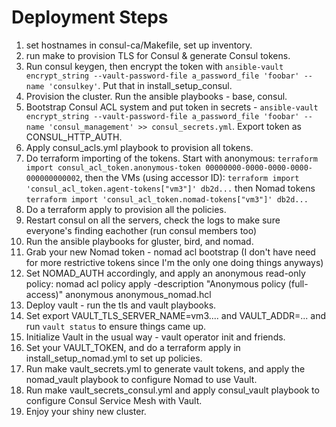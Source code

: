 # Deployment Steps

1. set hostnames in consul-ca/Makefile, set up inventory.
2. run make to provision TLS for Consul & generate Consul tokens.
3. Run consul keygen, then encrypt the token with `ansible-vault encrypt_string --vault-password-file a_password_file 'foobar' --name 'consulkey'`. Put that in install_setup_consul.
4. Provision the cluster. Run the ansible playbooks - base, consul.
5. Bootstrap Consul ACL system and put token in secrets - `ansible-vault encrypt_string --vault-password-file a_password_file 'foobar' --name 'consul_management' >> consul_secrets.yml`. Export token as CONSUL_HTTP_AUTH.
6. Apply consul_acls.yml playbook to provision all tokens.
7. Do terraform importing of the tokens. Start with anonymous: `terraform import consul_acl_token.anonymous-token 00000000-0000-0000-0000-000000000002`, then the VMs (using accessor ID): `terraform import 'consul_acl_token.agent-tokens["vm3"]' db2d...`  then Nomad tokens `terraform import 'consul_acl_token.nomad-tokens["vm3"]' db2d...`
7. Do a terraform apply to provision all the policies.
7. Restart consul on all the servers, check the logs to make sure everyone's finding eachother (run consul members too)
8. Run the ansible playbooks for gluster, bird, and nomad.
9. Grab your new Nomad token - nomad acl bootstrap (I don't have need for more restrictive tokens since I'm the only one doing things anyways)
9. Set NOMAD_AUTH accordingly, and apply an anonymous read-only policy: nomad acl policy apply -description "Anonymous policy (full-access)" anonymous anonymous_nomad.hcl
10. Deploy vault - run the tls and vault playbooks.
11. Set export VAULT_TLS_SERVER_NAME=vm3.... and VAULT_ADDR=... and run `vault status` to ensure things came up.
12. Initialize Vault in the usual way - vault operator init and friends.
13. Set your VAULT_TOKEN, and do a terraform apply in install_setup_nomad.yml to set up policies.
14. Run make vault_secrets.yml to generate vault tokens, and apply the nomad_vault playbook to configure Nomad to use Vault.
15. Run make vault_secrets_consul.yml and apply consul_vault playbook to configure Consul Service Mesh with Vault.
9. Enjoy your shiny new cluster.
